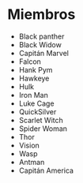 # Miembros

- Black panther
- Black Widow
- Capitán Marvel
- Falcon
- Hank Pym
- Hawkeye
- Hulk
- Iron Man
- Luke Cage
- QuickSilver
- Scarlet Witch
- Spider Woman
- Thor
- Vision
- Wasp
- Antman
- Capitán America
